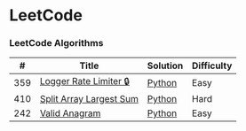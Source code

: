 LeetCode
=======

### LeetCode Algorithms

| # | Title | Solution | Difficulty |
|---|-------|----------|------------|
|359|[Logger Rate Limiter 🔒](https://leetcode.com/problems/logger-rate-limiter/) | [Python](./algorithms/logger_rate_limiter.py)|Easy|
|410|[Split Array Largest Sum](https://leetcode.com/problems/split-array-largest-sum/) | [Python](./algorithms/split_array_largest_sum.py)|Hard|
|242|[Valid Anagram](https://leetcode.com/problems/valid-anagram/) | [Python](./algorithms/valid_anagram.py)|Easy|